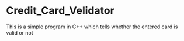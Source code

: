# Credit_Card_Velidator
This is a simple program in C++ which tells whether the entered card is valid or not
